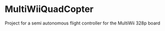 MultiWiiQuadCopter
==================

Project for a semi autonomous flight controller for the MultiWii 328p board
